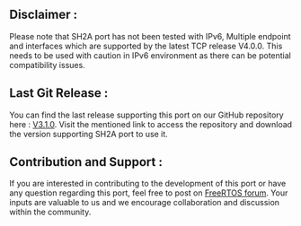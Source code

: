 ## Disclaimer :

Please note that SH2A port has not been tested with IPv6, Multiple endpoint and interfaces which are supported by the latest TCP release V4.0.0. This needs to be used with caution in IPv6 environment as there can be potential compatibility issues.


## Last Git Release :

You can find the last release supporting this port on our GitHub repository here : [V3.1.0](https://github.com/FreeRTOS/FreeRTOS-Plus-TCP/releases/tag/V3.1.0). Visit the mentioned link to access the repository and download the version supporting SH2A port to use it.


## Contribution and Support :

If you are interested in contributing to the development of this port or have any question regarding this port, feel free to post on [FreeRTOS forum](https://forums.freertos.org/). Your inputs are valuable to us and we encourage collaboration and discussion within the community.
